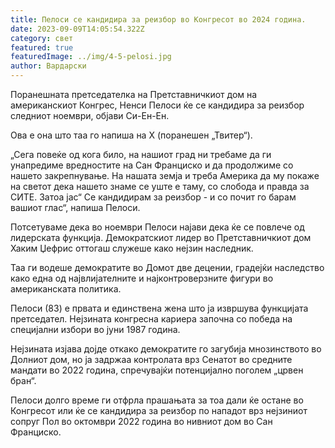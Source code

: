 ```yaml
---
title: Пелоси се кандидира за реизбор во Конгресот во 2024 година.
date: 2023-09-09T14:05:54.322Z
category: свет
featured: true
featuredImage: ../img/4-5-pelosi.jpg
author: Вардарски
---
```

Поранешната претседателка на Претставничкиот дом на американскиот Конгрес, Ненси Пелоси ќе се кандидира за реизбор следниот ноември, објави Си-Ен-Ен.

Ова е она што таа го напиша на X (поранешен „Твитер“).

„Сега повеќе од кога било, на нашиот град ни требаме да ги унапредиме вредностите на Сан Франциско и да продолжиме со нашето закрепнување. На нашата земја и треба Америка да му покаже на светот дека нашето знаме се уште е таму, со слобода и правда за СИТЕ. Затоа јас“ Се кандидирам за реизбор - и со почит го барам вашиот глас“, напиша Пелоси.

Потсетуваме дека во ноември Пелоси најави дека ќе се повлече од лидерската функција. Демократскиот лидер во Претставничкиот дом Хаким Џефрис оттогаш служеше како нејзин наследник.

Таа ги водеше демократите во Домот две децении, градејќи наследство како една од највлијателните и најконтроверзните фигури во американската политика.

Пелоси (83) е првата и единствена жена што ја извршува функцијата претседател. Нејзината конгресна кариера започна со победа на специјални избори во јуни 1987 година.

Нејзината изјава дојде откако демократите го загубија мнозинството во Долниот дом, но ја задржаа контролата врз Сенатот во средните мандати во 2022 година, спречувајќи потенцијално поголем „црвен бран“.

Пелоси долго време ги отфрла прашањата за тоа дали ќе остане во Конгресот или ќе се кандидира за реизбор по нападот врз нејзиниот сопруг Пол во октомври 2022 година во нивниот дом во Сан Франциско.